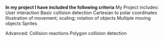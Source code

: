 **In my project I have included the following criteria**
My Project includes:
User interaction 
Basic collision detection 
Cartesian to polar coordinates 
Illustration of 
  movement;
  scaling; 
  rotation of objects 
 Multiple moving objects 
 Sprites 
 
Advanced: 
  Collision reactions 
  Polygon collision detection 
  
 
